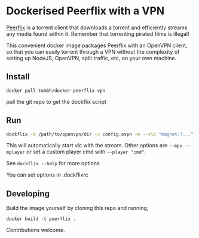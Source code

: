 # Dockerised Peerflix with a VPN

[Peerflix](https://github.com/mafintosh/peerflix) is a torrent client that downloads a torrent and efficiently
streams any media found within it. Remember that torrenting pirated films is illegal!

This convenient docker image packages Peerflix with an OpenVPN client, so that you can easily torrent through a VPN
without the complexity of setting up NodeJS, OpenVPN, split traffic, etc, on your own machine.

## Install
`docker pull tombh/docker-peerflix-vpn`

pull the git repo to get the dockflix script

## Run

``` bash
dockflix -d /path/to/openvpn/dir -c config.ovpn -m --vlc "magnet:?..."
```

This will automatically start vlc with the stream. Other options are `--mpv --mplayer` or set a custom player cmd with `--player "cmd"`.

See `dockflix --help` for more options

You can set options in .dockflixrc

## Developing

Build the image yourself by cloning this repo and running;

`docker build -t peerflix .`

Contributions welcome.
